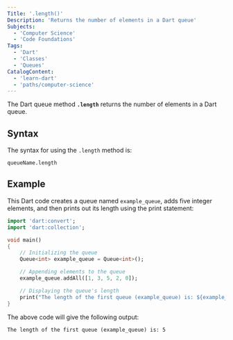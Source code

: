 ```yaml
---
Title: '.length()'
Description: 'Returns the number of elements in a Dart queue'
Subjects: 
  - 'Computer Science'
  - 'Code Foundations'
Tags: 
  - 'Dart'
  - 'Classes'
  - 'Queues'
CatalogContent: 
  - 'learn-dart'
  - 'paths/computer-science'
---
```


The Dart queue method **`.length`** returns the number of elements in a Dart queue.

## Syntax 

The syntax for using the `.length` method is:

```psuedo
queueName.length
```

## Example

This Dart code creates a queue named `example_queue`, adds five integer elements, and then prints out its length using the print statement:

```dart
import 'dart:convert';
import 'dart:collection';

void main() 
{
    // Initializing the queue
    Queue<int> example_queue = Queue<int>();

    // Appending elements to the queue
    example_queue.addAll([1, 3, 5, 2, 0]);

    // Displaying the queue's length
    print("The length of the first queue (example_queue) is: ${example_queue.length}");
}
```

The above code will give the following output:

```shell
The length of the first queue (example_queue) is: 5
```
